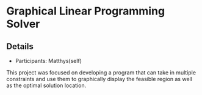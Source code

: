 # Graphical Linear Programming Solver

## Details
- Participants: Matthys(self)

This project was focused on developing a program that can take in multiple constraints and use them to graphically display the feasible region as well as the optimal solution location.
